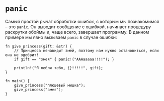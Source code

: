# `panic`

Самый простой рычаг обработки ошибок, с которым мы познакомимся – это `panic`.
Он выводит сообщение с ошибкой, начинает процедуру
раскрутки обоймы и, чаще всего, завершает программу. В данном примере мы явно вызываем `panic` в случае ошибки:

```rust,editable,ignore,mdbook-runnable
fn give_princess(gift: &str) {
    // Принцесса ненавидит змей, поэтому нам нужно остановиться, если она не одобрит!
    if gift == "змея" { panic!("AAAaaaaa!!!!"); }

    println!("Я люблю тебя, {}!!!!!", gift);
}

fn main() {
    give_princess("плюшевый мишка");
    give_princess("змея");
}
```
